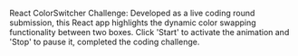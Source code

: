
React ColorSwitcher Challenge: Developed as a live coding round submission, this React app highlights the dynamic color swapping functionality between two boxes. Click 'Start' to activate the animation and 'Stop' to pause it, completed the coding challenge.